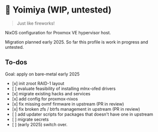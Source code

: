 # 🎇 Yoimiya (WIP, untested)

> Just like fireworks!

NixOS configuration for Proxmox VE hypervisor host.

Migration planned early 2025. So far this profile is work in progress and untested.

## To-dos

Goal: apply on bare-metal early 2025

- \[x\] init zroot RAID-1 layout
- \[ \] evaluate feasibility of installing mlnx-ofed drivers
- \[x\] migrate existing hacks and services
- \[x\] add config for proxmox-nixos
- \[x\] fix missing ovmf firmware in upstream (PR in review)
- \[x\] fix broken zfs / btrfs management in upstream (PR in review)
- \[ \] add updater scripts for packages that doesn't have one in upstream
- \[ \] migrate secrets
- \[ \] (early 2025) switch over.
